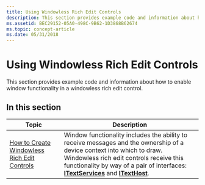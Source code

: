 ```yaml
---
title: Using Windowless Rich Edit Controls
description: This section provides example code and information about how to enable window functionality in a windowless rich edit control.
ms.assetid: BEC29152-05A0-498C-9B62-1D3868B62674
ms.topic: concept-article
ms.date: 05/31/2018
---
```


# Using Windowless Rich Edit Controls

This section provides example code and information about how to enable window functionality in a windowless rich edit control.

## In this section



| Topic                                                                                              | Description                                                                                                                                                                                                                                                                                             |
|----------------------------------------------------------------------------------------------------|---------------------------------------------------------------------------------------------------------------------------------------------------------------------------------------------------------------------------------------------------------------------------------------------------------|
| [How to Create Windowless Rich Edit Controls](create-windowless-rich-edit-controls.md)<br/> | Window functionality includes the ability to receive messages and the ownership of a device context into which to draw. Windowless rich edit controls receive this functionality by way of a pair of interfaces: [**ITextServices**](/windows/desktop/api/Textserv/nl-textserv-itextservices) and [**ITextHost**](/windows/desktop/api/Textserv/nl-textserv-itexthost). <br/> |



 

 

 





